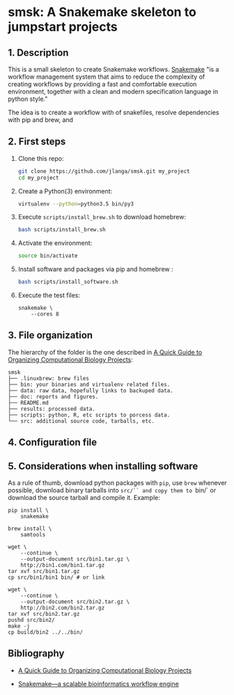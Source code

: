 # smsk: A Snakemake skeleton to jumpstart projects

## 1. Description

This is a small skeleton to create Snakemake workflows. [Snakemake](https://bitbucket.org/snakemake/snakemake/wiki/Home) "is a workflow management system that aims to reduce the complexity of creating workflows by providing a fast and comfortable execution environment, together with a clean and modern specification language in python style."

The idea is to create a workflow with of snakefiles, resolve dependencies with pip and brew, and

## 2. First steps

1. Clone this repo:

    ```sh
    git clone https://github.com/jlanga/smsk.git my_project
    cd my_project
    ```

2. Create a Python(3) environment:
    ```sh
    virtualenv --python=python3.5 bin/py3
    ```


3. Execute `scripts/install_brew.sh` to download homebrew:

    ```sh
    bash scripts/install_brew.sh
    ```

4. Activate the environment:
    ```sh
    source bin/activate
    ```

5. Install software and packages via pip and homebrew :

    ```sh
    bash scripts/install_software.sh
    ```
6. Execute the test files:

    ```{sh}
    snakemake \
        --cores 8
    ```



## 3. File organization

The hierarchy of the folder is the one described in [A Quick Guide to Organizing Computational Biology Projects](http://journals.plos.org/ploscompbiol/article?id=10.1371/journal.pcbi.1000424):

```
smsk
├── .linuxbrew: brew files
├── bin: your binaries and virtualenv related files.
├── data: raw data, hopefully links to backuped data.
├── doc: reports and figures.
├── README.md
├── results: processed data.
├── scripts: python, R, etc scripts to porcess data.
└── src: additional source code, tarballs, etc.
```



## 4. Configuration file



## 5. Considerations when installing software

As a rule of thumb, download python packages with `pip`, use `brew` whenever possible, download binary tarballs into `src/`` and copy them to `bin/` or download the source tarball and compile it. Example:

   ```
   pip install \
       snakemake

   brew install \
       samtools

   wget \
       --continue \
       --output-document src/bin1.tar.gz \
       http://bin1.com/bin1.tar.gz
   tar xvf src/bin1.tar.gz
   cp src/bin1/bin1 bin/ # or link

   wget \
       --continue \
       --output-document src/bin2.tar.gz \
       http://bin2.com/bin2.tar.gz
   tar xvf src/bin2.tar.gz
   pushd src/bin2/
   make -j
   cp build/bin2 ../../bin/
   ```

## Bibliography

- [A Quick Guide to Organizing Computational Biology Projects](http://journals.plos.org/ploscompbiol/article?id=10.1371/journal.pcbi.1000424)

- [Snakemake—a scalable bioinformatics workflow engine](http://bioinformatics.oxfordjournals.org/content/28/19/2520)
